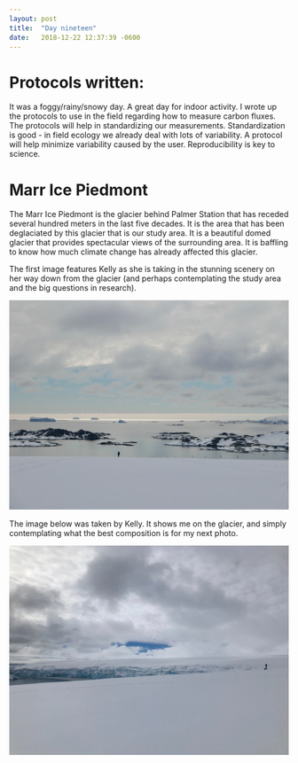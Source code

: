 ```yaml
---
layout: post
title:  "Day nineteen"
date:   2018-12-22 12:37:39 -0600
---
```

# Protocols written: 
It was a foggy/rainy/snowy day. A great day for indoor activity. I wrote up the protocols to use in the field regarding how to measure carbon fluxes. The protocols will help in standardizing our measurements. Standardization is good - in field ecology we already deal with lots of variability. A protocol will help minimize variability caused by the user. Reproducibility is key to science.

# Marr Ice Piedmont
The Marr Ice Piedmont is the glacier behind Palmer Station that has receded several hundred meters in the last five decades. It is the area that has been deglaciated by this glacier that is our study area. It is a beautiful domed glacier that provides spectacular views of the surrounding area. It is baffling to know how much climate change has already affected this glacier.

The first image features Kelly as she is taking in the stunning scenery on her way down from the glacier (and perhaps contemplating the study area and the big questions in research). 

![Kelly taking in the scenery](/assets/blog_photos/181222/p1060515.jpg)

The image below was taken by Kelly. It shows me on the glacier, and simply contemplating what the best composition is for my next photo.

![Natasja on the Marr Ice Piedmont](/assets/blog_photos/181222/img_1670.jpg)





